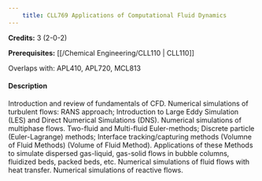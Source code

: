 ```yaml
---
    title: CLL769 Applications of Computational Fluid Dynamics
---
```

**Credits:** 3 (2-0-2)



**Prerequisites:** [[/Chemical Engineering/CLL110 | CLL110]]

Overlaps with: APL410, APL720, MCL813

#### Description 
Introduction and review of fundamentals of CFD. Numerical simulations of turbulent flows: RANS approach; Introduction to Large Eddy Simulation (LES) and Direct Numerical Simulations (DNS). Numerical simulations of multiphase flows. Two-fluid and Multi-fluid Euler-methods; Discrete particle (Euler-Lagrange) methods; Interface tracking/capturing methods (Volumne of Fluid Methods) (Volume of Fluid Method). Applications of these Methods to simulate dispersed gas-liquid, gas-solid flows in bubble columns, fluidized beds, packed beds, etc. Numerical simulations of fluid flows with heat transfer. Numerical simulations of reactive flows.